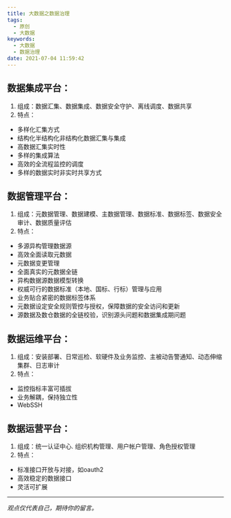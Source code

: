 ```yaml
---
title: 大数据之数据治理
tags:
  - 原创
  - 大数据
keywords:
  - 大数据
  - 数据治理
date: 2021-07-04 11:59:42
---
```


## 数据集成平台：
1. 组成：数据汇集、数据集成、数据安全守护、离线调度、数据共享
2. 特点：
- 多样化汇集方式
- 结构化半结构化非结构化数据汇集与集成
- 高数据汇集实时性
- 多样的集成算法
- 高效的全流程监控的调度
- 多样的数据实时非实时共享方式

## 数据管理平台：
1. 组成：元数据管理、数据建模、主数据管理、数据标准、数据标签、数据安全审计、数据质量评估
2. 特点：
- 多源异构管理数据源
- 高效全面读取元数据
- 元数据变更管理
- 全面真实的元数据全链
- 异构数据源数据模型转换
- 权威可行的数据标准（本地、国标、行标）管理与应用
- 业务贴合紧密的数据标签体系
- 元数据设定安全规则管控与授权，保障数据的安全访问和更新
- 源数据及数仓数据的全链校验，识别源头问题和数据集成期问题

## 数据运维平台：
1. 组成：安装部署、日常巡检、软硬件及业务监控、主被动告警通知、动态伸缩集群、日志审计
2. 特点：
- 监控指标丰富可插拔
- 业务解耦，保持独立性
- WebSSH

## 数据运营平台：
1. 组成：统一认证中心. 组织机构管理、用户帐户管理、角色授权管理
2. 特点：
- 标准接口开放与对接，如oauth2
- 高效稳定的数据接口
- 灵活可扩展

-----

*观点仅代表自己，期待你的留言。*
